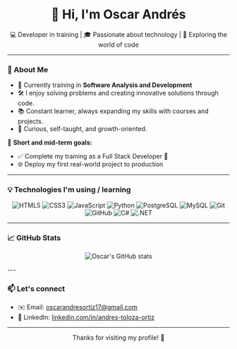 <h1 align="center">👋 Hi, I'm Oscar Andrés</h1>

<p align="center">
  💻 Developer in training | 🎓 Passionate about technology | 🚀 Exploring the world of code
</p>

---

### 🌱 About Me
- 🎯 Currently training in **Software Analysis and Development**
- 🛠️ I enjoy solving problems and creating innovative solutions through code.
- 📚 Constant learner, always expanding my skills with courses and projects.
- 🧩 Curious, self-taught, and growth-oriented.

🎯 **Short and mid-term goals:**
- ✅ Complete my training as a Full Stack Developer 🚀
- 🌐 Deploy my first real-world project to production

---

### 💡 Technologies I'm using / learning
<p align="center">
  <img alt="HTML5" src="https://img.shields.io/badge/HTML5-E34F26?style=for-the-badge&logo=html5&logoColor=white" />
  <img alt="CSS3" src="https://img.shields.io/badge/CSS3-1572B6?style=for-the-badge&logo=css3&logoColor=white" />
  <img alt="JavaScript" src="https://img.shields.io/badge/JavaScript-F7DF1E?style=for-the-badge&logo=javascript&logoColor=black" />
  <img alt="Python" src="https://img.shields.io/badge/Python-3776AB?style=for-the-badge&logo=python&logoColor=white" />
  <img alt="PostgreSQL" src="https://img.shields.io/badge/PostgreSQL-336791?style=for-the-badge&logo=postgresql&logoColor=white" />
  <img alt="MySQL" src="https://img.shields.io/badge/MySQL-4479A1?style=for-the-badge&logo=mysql&logoColor=white" />
  <img alt="Git" src="https://img.shields.io/badge/Git-F05032?style=for-the-badge&logo=git&logoColor=white" />
  <img alt="GitHub" src="https://img.shields.io/badge/GitHub-181717?style=for-the-badge&logo=github&logoColor=white" />
  <img alt="C#" src="https://img.shields.io/badge/C%23-239120?style=for-the-badge&logo=c-sharp&logoColor=white" />
  <img alt=".NET" src="https://img.shields.io/badge/.NET-512BD4?style=for-the-badge&logo=dotnet&logoColor=white" />
</p>

---
### 📈 GitHub Stats
<p align="center">
  <img alt="Oscar's GitHub stats" src="https://github-readme-stats.vercel.app/api?username=OscarAndres2823&show_icons=true&theme=radical" />
</p>
---

### 📫 Let's connect
- ✉️ Email: [oscarandresortiz17@gmail.com](mailto:oscarandresortiz17@gmail.com)
- 💼 LinkedIn: [linkedin.com/in/andres-toloza-ortiz](https://www.linkedin.com/in/andres-toloza-ortiz/)

---

<p align="center">Thanks for visiting my profile! 🚀</p>


